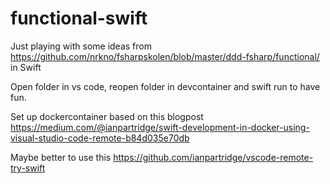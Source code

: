 # functional-swift
Just playing with some ideas from https://github.com/nrkno/fsharpskolen/blob/master/ddd-fsharp/functional/ in Swift

Open folder in vs code, reopen folder in devcontainer and swift run to have fun.

Set up dockercontainer based on this blogpost
https://medium.com/@ianpartridge/swift-development-in-docker-using-visual-studio-code-remote-b84d035e70db

Maybe better to use this
https://github.com/ianpartridge/vscode-remote-try-swift